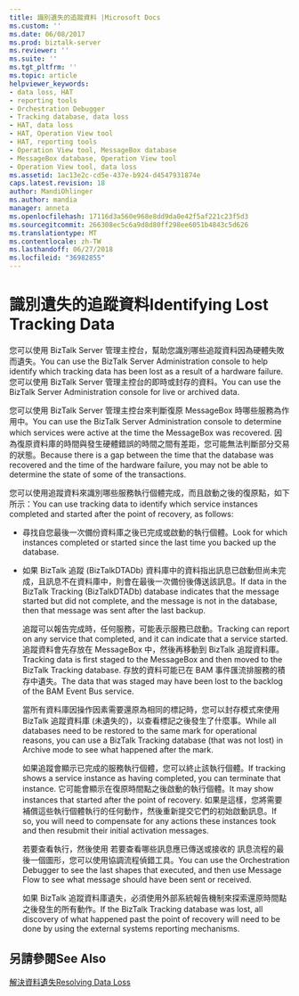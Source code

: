 ```yaml
---
title: 識別遺失的追蹤資料 |Microsoft Docs
ms.custom: ''
ms.date: 06/08/2017
ms.prod: biztalk-server
ms.reviewer: ''
ms.suite: ''
ms.tgt_pltfrm: ''
ms.topic: article
helpviewer_keywords:
- data loss, HAT
- reporting tools
- Orchestration Debugger
- Tracking database, data loss
- HAT, data loss
- HAT, Operation View tool
- HAT, reporting tools
- Operation View tool, MessageBox database
- MessageBox database, Operation View tool
- Operation View tool, data loss
ms.assetid: 1ac13e2c-cd5e-437e-b924-d4547931874e
caps.latest.revision: 18
author: MandiOhlinger
ms.author: mandia
manager: anneta
ms.openlocfilehash: 17116d3a560e968e8dd9da0e42f5af221c23f5d3
ms.sourcegitcommit: 266308ec5c6a9d8d80ff298ee6051b4843c5d626
ms.translationtype: MT
ms.contentlocale: zh-TW
ms.lasthandoff: 06/27/2018
ms.locfileid: "36982855"
---
```

# <a name="identifying-lost-tracking-data"></a><span data-ttu-id="dd9a6-102">識別遺失的追蹤資料</span><span class="sxs-lookup"><span data-stu-id="dd9a6-102">Identifying Lost Tracking Data</span></span>
<span data-ttu-id="dd9a6-103">您可以使用 BizTalk Server 管理主控台，幫助您識別哪些追蹤資料因為硬體失敗而遺失。</span><span class="sxs-lookup"><span data-stu-id="dd9a6-103">You can use the BizTalk Server Administration console to help identify which tracking data has been lost as a result of a hardware failure.</span></span> <span data-ttu-id="dd9a6-104">您可以使用 BizTalk Server 管理主控台的即時或封存的資料。</span><span class="sxs-lookup"><span data-stu-id="dd9a6-104">You can use the BizTalk Server Administration console for live or archived data.</span></span>  
  
 <span data-ttu-id="dd9a6-105">您可以使用 BizTalk Server 管理主控台來判斷復原 MessageBox 時哪些服務為作用中。</span><span class="sxs-lookup"><span data-stu-id="dd9a6-105">You can use the BizTalk Server Administration console to determine which services were active at the time the MessageBox was recovered.</span></span> <span data-ttu-id="dd9a6-106">因為復原資料庫的時間與發生硬體錯誤的時間之間有差距，您可能無法判斷部分交易的狀態。</span><span class="sxs-lookup"><span data-stu-id="dd9a6-106">Because there is a gap between the time that the database was recovered and the time of the hardware failure, you may not be able to determine the state of some of the transactions.</span></span>  
  
 <span data-ttu-id="dd9a6-107">您可以使用追蹤資料來識別哪些服務執行個體完成，而且啟動之後的復原點，如下所示：</span><span class="sxs-lookup"><span data-stu-id="dd9a6-107">You can use tracking data to identify which service instances completed and started after the point of recovery, as follows:</span></span>  
  
- <span data-ttu-id="dd9a6-108">尋找自您最後一次備份資料庫之後已完成或啟動的執行個體。</span><span class="sxs-lookup"><span data-stu-id="dd9a6-108">Look for which instances completed or started since the last time you backed up the database.</span></span>  
  
- <span data-ttu-id="dd9a6-109">如果 BizTalk 追蹤 (BizTalkDTADb) 資料庫中的資料指出訊息已啟動但尚未完成，且訊息不在資料庫中，則會在最後一次備份後傳送該訊息。</span><span class="sxs-lookup"><span data-stu-id="dd9a6-109">If data in the BizTalk Tracking (BizTalkDTADb) database indicates that the message started but did not complete, and the message is not in the database, then that message was sent after the last backup.</span></span>  
  
  <span data-ttu-id="dd9a6-110">追蹤可以報告完成時，任何服務，可能表示服務已啟動。</span><span class="sxs-lookup"><span data-stu-id="dd9a6-110">Tracking can report on any service that completed, and it can indicate that a service started.</span></span> <span data-ttu-id="dd9a6-111">追蹤資料會先存放在 MessageBox 中，然後再移動到 BizTalk 追蹤資料庫。</span><span class="sxs-lookup"><span data-stu-id="dd9a6-111">Tracking data is first staged to the MessageBox and then moved to the BizTalk Tracking database.</span></span> <span data-ttu-id="dd9a6-112">存放的資料可能已在 BAM 事件匯流排服務的積存中遺失。</span><span class="sxs-lookup"><span data-stu-id="dd9a6-112">The data that was staged may have been lost to the backlog of the BAM Event Bus service.</span></span>  
  
  <span data-ttu-id="dd9a6-113">當所有資料庫因操作因素需要還原為相同的標記時，您可以封存模式來使用 BizTalk 追蹤資料庫 (未遺失的)，以查看標記之後發生了什麼事。</span><span class="sxs-lookup"><span data-stu-id="dd9a6-113">While all databases need to be restored to the same mark for operational reasons, you can use a BizTalk Tracking database (that was not lost) in Archive mode to see what happened after the mark.</span></span>  
  
  <span data-ttu-id="dd9a6-114">如果追蹤會顯示已完成的服務執行個體，您可以終止該執行個體。</span><span class="sxs-lookup"><span data-stu-id="dd9a6-114">If tracking shows a service instance as having completed, you can terminate that instance.</span></span> <span data-ttu-id="dd9a6-115">它可能會顯示在復原時間點之後啟動的執行個體。</span><span class="sxs-lookup"><span data-stu-id="dd9a6-115">It may show instances that started after the point of recovery.</span></span> <span data-ttu-id="dd9a6-116">如果是這樣，您將需要補償這些執行個體執行的任何動作，然後重新提交它們的初始啟動訊息。</span><span class="sxs-lookup"><span data-stu-id="dd9a6-116">If so, you will need to compensate for any actions these instances took and then resubmit their initial activation messages.</span></span>  
  
  <span data-ttu-id="dd9a6-117">若要查看執行，然後使用 若要查看哪些訊息應已傳送或接收的 訊息流程的最後一個圖形，您可以使用協調流程偵錯工具。</span><span class="sxs-lookup"><span data-stu-id="dd9a6-117">You can use the Orchestration Debugger to see the last shapes that executed, and then use Message Flow to see what message should have been sent or received.</span></span>  
  
  <span data-ttu-id="dd9a6-118">如果 BizTalk 追蹤資料庫遺失，必須使用外部系統報告機制來探索還原時間點之後發生的所有動作。</span><span class="sxs-lookup"><span data-stu-id="dd9a6-118">If the BizTalk Tracking database was lost, all discovery of what happened past the point of recovery will need to be done by using the external systems reporting mechanisms.</span></span>  
  
## <a name="see-also"></a><span data-ttu-id="dd9a6-119">另請參閱</span><span class="sxs-lookup"><span data-stu-id="dd9a6-119">See Also</span></span>  
 [<span data-ttu-id="dd9a6-120">解決資料遺失</span><span class="sxs-lookup"><span data-stu-id="dd9a6-120">Resolving Data Loss</span></span>](../core/resolving-data-loss.md)